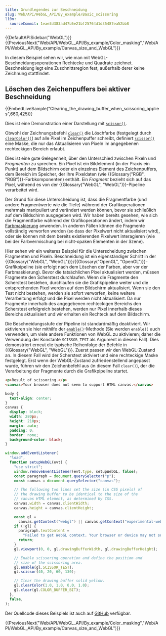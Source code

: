 ```yaml
---
title: Grundlegendes zur Beschneidung
slug: Web/API/WebGL_API/By_example/Basic_scissoring
l10n:
  sourceCommit: 1eae3d383ad47b5e21bf25764d1d35487ea52bb8
---
```


{{DefaultAPISidebar("WebGL")}}{{PreviousNext("Web/API/WebGL_API/By_example/Color_masking","Web/API/WebGL_API/By_example/Canvas_size_and_WebGL")}}

In diesem Beispiel sehen wir, wie man mit WebGL-Beschneidungsoperationen Rechtecke und Quadrate zeichnet. Beschneidung legt eine Zuschnittsregion fest, außerhalb derer keine Zeichnung stattfindet.

## Löschen des Zeichenpuffers bei aktiver Beschneidung

{{EmbedLiveSample("Clearing_the_drawing_buffer_when_scissoring_applies",660,425)}}

Dies ist eine Demonstration einer Darstellung mit [`scissor()`](/de/docs/Web/API/WebGLRenderingContext/scissor).

Obwohl der Zeichnungsbefehl [`clear()`](/de/docs/Web/API/WebGLRenderingContext/clear) die Löschfarbe (festgelegt durch [`clearColor()`](/de/docs/Web/API/WebGLRenderingContext/clearColor)) auf alle Pixel im Zeichenpuffer schreibt, definiert [`scissor()`](/de/docs/Web/API/WebGLRenderingContext/scissor) eine Maske, die nur das Aktualisieren von Pixeln im angegebenen rechteckigen Bereich erlaubt.

Dies ist eine gute Gelegenheit, über den Unterschied zwischen Pixeln und _Fragmenten_ zu sprechen. Ein Pixel ist ein Bildelement (in der Praxis ein Punkt) auf dem Bildschirm oder ein einzelnes Element des Zeichenpuffers, dem Bereich im Speicher, der Ihre Pixeldaten (wie {{Glossary("RGB", "RGB")}}-Farbkomponenten) enthält. Ein _Fragment_ bezieht sich auf das Pixel, während es von der {{Glossary("WebGL", "WebGL")}}-Pipeline verarbeitet wird.

Der Grund für diese Unterscheidung ist, dass die Fragmentfarbe (und andere Fragmentwerte wie die Tiefe) während der Grafikoperationen mehrmals manipuliert und verändert werden können, bevor sie schließlich auf dem Bildschirm ausgegeben wird. Wir haben bereits gesehen, wie sich die Fragmentfarbe während der Grafikoperationen ändert, indem wir [Farbmaskierung](/de/docs/Web/API/WebGLRenderingContext/colorMask) anwenden. In anderen Fällen können die Fragmente vollständig verworfen werden (so dass der Pixelwert nicht aktualisiert wird), oder sie können mit dem bereits existierenden Pixelwert interagieren (wie bei der Farbvermischung bei nicht-opaken Elementen in der Szene).

Hier sehen wir ein weiteres Beispiel für die Unterscheidung zwischen Fragmenten und Pixeln. Beschneidung ist ein eigenständiger Schritt in der {{Glossary("WebGL", "WebGL")}}/{{Glossary("OpenGL", "OpenGL")}}-Grafikpipeline (sie erfolgt nach dem Löschen der Farben, aber vor der Farbmaskierung). Bevor die tatsächlichen Pixel aktualisiert werden, müssen Fragmente den Scherstest durchlaufen. Wenn die Fragmente den Scherstest bestehen, durchlaufen sie die Grafikpipeline weiter und die entsprechenden Pixel werden auf dem Bildschirm aktualisiert. Wenn sie den Test nicht bestehen, werden sie sofort verworfen, keine weitere Verarbeitung erfolgt und die Pixel werden nicht aktualisiert. Da nur Fragmente innerhalb des angegebenen rechteckigen Bereichs den Scherstest erfolgreich bestehen, werden nur Pixel innerhalb dieses Bereichs aktualisiert und wir erhalten ein Rechteck auf dem Bildschirm.

Die Beschneidungsstufe der Pipeline ist standardmäßig deaktiviert. Wir aktivieren sie hier mithilfe der [`enable()`](/de/docs/Web/API/WebGLRenderingContext/enable)-Methode (Sie werden `enable()` auch verwenden, um viele andere Funktionen von WebGL zu aktivieren; daher die Verwendung der Konstante `SCISSOR_TEST` als Argument in diesem Fall). Dies demonstriert erneut die typische Reihenfolge der Befehle in {{Glossary("WebGL", "WebGL")}}. Zuerst passen wir den WebGL-Zustand an. In diesem Fall wird der Scherstest aktiviert und eine rechteckige Maske festgelegt. Erst wenn der WebGL-Zustand zufriedenstellend angepasst wurde, führen wir den Zeichenbefehl aus (in diesem Fall `clear()`), der die Verarbeitung der Fragmente durch die Grafikpipeline startet.

```html
<p>Result of scissoring.</p>
<canvas>Your browser does not seem to support HTML canvas.</canvas>
```

```css
body {
  text-align: center;
}
canvas {
  display: block;
  width: 280px;
  height: 210px;
  margin: auto;
  padding: 0;
  border: none;
  background-color: black;
}
```

```js
window.addEventListener(
  "load",
  function setupWebGL(evt) {
    "use strict";
    window.removeEventListener(evt.type, setupWebGL, false);
    const paragraph = document.querySelector("p");
    const canvas = document.querySelector("canvas");

    // The following two lines set the size (in CSS pixels) of
    // the drawing buffer to be identical to the size of the
    // canvas HTML element, as determined by CSS.
    canvas.width = canvas.clientWidth;
    canvas.height = canvas.clientHeight;

    const gl =
      canvas.getContext("webgl") || canvas.getContext("experimental-webgl");
    if (!gl) {
      paragraph.textContent =
        "Failed to get WebGL context. Your browser or device may not support WebGL.";
      return;
    }
    gl.viewport(0, 0, gl.drawingBufferWidth, gl.drawingBufferHeight);

    // Enable scissoring operation and define the position and
    // size of the scissoring area.
    gl.enable(gl.SCISSOR_TEST);
    gl.scissor(40, 20, 60, 130);

    // Clear the drawing buffer solid yellow.
    gl.clearColor(1.0, 1.0, 0.0, 1.0);
    gl.clear(gl.COLOR_BUFFER_BIT);
  },
  false,
);
```

Der Quellcode dieses Beispiels ist auch auf [GitHub](https://github.com/idofilin/webgl-by-example/tree/master/basic-scissoring) verfügbar.

{{PreviousNext("Web/API/WebGL_API/By_example/Color_masking","Web/API/WebGL_API/By_example/Canvas_size_and_WebGL")}}

